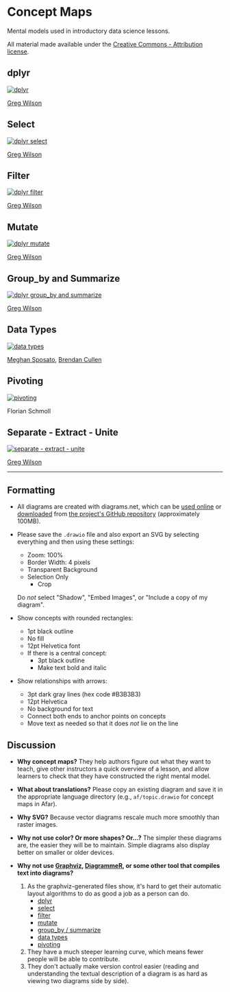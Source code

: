 # Concept Maps

Mental models used in introductory data science lessons.

All material made available under the [Creative Commons - Attribution license](LICENSE.md).

## dplyr

<a href="en/dplyr.svg"><img src="en/dplyr.svg" alt="dplyr" size="90%" /></a>

[Greg Wilson][wilson-greg]

## Select

<a href="en/select.svg"><img src="en/select.svg" alt="dplyr select" size="90%" /></a>

[Greg Wilson][wilson-greg]

## Filter

<a href="en/filter.svg"><img src="en/filter.svg" alt="dplyr filter" size="90%" /></a>

[Greg Wilson][wilson-greg]

## Mutate

<a href="en/mutate.svg"><img src="en/mutate.svg" alt="dplyr mutate" size="90%" /></a>

[Greg Wilson][wilson-greg]

## Group_by and Summarize

<a href="en/group_by-summarize.svg"><img src="en/group_by-summarize.svg" alt="dplyr group_by and summarize" size="90%" /></a>

[Greg Wilson][wilson-greg]

## Data Types

<a href="en/data-types.svg"><img src="en/data-types.svg" alt="data types" size="90%" /></a>

[Meghan Sposato][sposato-meghan],
[Brendan Cullen][cullen-brendan]

## Pivoting

<a href="en/pivoting.svg"><img src="en/pivoting.svg" alt="pivoting" size="90%" /></a>

Florian Schmoll

## Separate - Extract - Unite

<a href="en/separate-extract-unite.svg"><img src="en/separate-extract-unite.svg" alt="separate - extract - unite" size="90%" /></a>

[Greg Wilson][wilson-greg]

---

## Formatting

-   All diagrams are created with diagrams.net,
    which can be [used online](https://app.diagrams.net/)
    or [downloaded](https://github.com/jgraph/drawio-desktop/releases/tag/v13.6.2)
    from [the project's GitHub repository](https://github.com/jgraph/drawio)
    (approximately 100MB).

-   Please save the `.drawio` file and also export an SVG by selecting everything
    and then using these settings:
    -   Zoom: 100%
    -   Border Width: 4 pixels
    -   Transparent Background
    -   Selection Only
        -   Crop

    Do *not* select "Shadow", "Embed Images", or "Include a copy of my diagram".

-   Show concepts with rounded rectangles:
    -   1pt black outline
    -   No fill
    -   12pt Helvetica font
    -   If there is a central concept:
        -   3pt black outline
        -   Make text bold and italic

-   Show relationships with arrows:
    -   3pt dark gray lines (hex code #B3B3B3)
    -   12pt Helvetica
    -   No background for text
    -   Connect both ends to anchor points on concepts
    -   Move text as needed so that it does *not* lie on the line

## Discussion

-   **Why concept maps?**
    They help authors figure out what they want to teach,
    give other instructors a quick overview of a lesson,
    and allow learners to check that they have constructed the right mental model.

-   **What about translations?**
    Please copy an existing diagram and save it in the appropriate language directory
    (e.g., `af/topic.drawio` for concept maps in Afar).

-   **Why SVG?**
    Because vector diagrams rescale much more smoothly than raster images.

-   **Why not use color? Or more shapes? Or...?**
    The simpler these diagrams are,
    the easier they will be to maintain.
    Simple diagrams also display better on smaller or older devices.

-   **Why not use [Graphviz](https://graphviz.org/),
    [DiagrammeR](https://rich-iannone.github.io/DiagrammeR/),
    or some other tool that compiles text into diagrams?**
    1.  As the graphviz-generated files show,
        it's hard to get their automatic layout algorithms
        to do as good a job as a person can do.
        - <a href="dot/dplyr.svg">dplyr</a>
        - <a href="dot/select.svg">select</a>
        - <a href="dot/filter.svg">filter</a>
        - <a href="dot/mutate.svg">mutate</a>
        - <a href="dot/group_by-summarize.svg">group_by / summarize</a>
        - <a href="dot/data-types.svg">data types</a>
        - <a href="dot/pivoting.svg">pivoting</a>
    2.  They have a much steeper learning curve,
        which means fewer people will be able to contribute.
    3.  They don't actually make version control easier
        (reading and understanding the textual description of a diagram
        is as hard as viewing two diagrams side by side).

[cullen-brendan]: https://bcullen.rbind.io/
[sposato-meghan]: https://education.rstudio.com/trainers/people/sposato+meghan/
[wilson-greg]: http://third-bit.com
